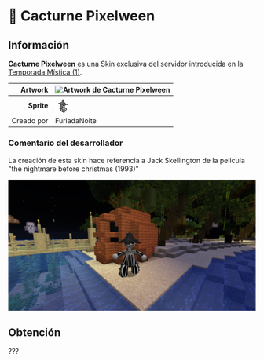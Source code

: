 # 👻 Cacturne Pixelween

## Información

**Cacturne Pixelween** es una Skin exclusiva del servidor introducida en la [Temporada Mística (1)](./).

|                     **Artwork** | ![Artwork de Cacturne Pixelween](../../images/pokemon/temporada-1/cacturne-artwork.png)                                                                                    |
| ------------------------------: | -------------------------------------------------------------------------------------------------------------------------------------- |
|                      **Sprite** | ![Sprite de Cacturne Pixelween](../../images/pokemon/pixelween/cacturne-sprite.png)                                                          |                                                                                                             |
|                      Creado por | FuriadaNoite                                                                                                                 |


### Comentario del desarrollador
La creación de esta skin hace referencia a Jack Skellington de la pelicula "the nightmare before christmas (1993)"

![Vistazo en el juego a Cacturne Pixelween](../../images/pokemon/pixelween/cacturne-preview.png)

## Obtención

???

